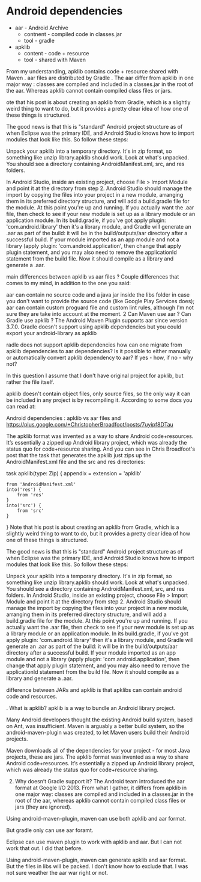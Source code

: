 # Android dependencies

*	aar - Android Archive
	*	contnent - compiled code in classes.jar
	*	tool - gradle
*	apklib 
	*	content - code + resource 
	*	tool - shared with Maven

From my understanding, apklib contains code + resource shared with Maven . aar 
files are distributed by Gradle . The aar differ from apklib in one major way : 
classes are compiled and included in a classes.jar in the root of the aar. 
Whereas apklib cannot contain compiled class files or jars.


ote that his post is about creating an apklib from Gradle, which is a slightly 
weird thing to want to do, but it provides a pretty clear idea of how one of 
these things is structured.

The good news is that this is "standard" Android project structure as of when 
Eclipse was the primary IDE, and Android Studio knows how to import modules 
that look like this. So follow these steps:

Unpack your apklib into a temporary directory. It's in zip format, so something 
like unzip library.apklib should work.
Look at what's unpacked. You should see a directory containing 
AndroidManifest.xml, 
src, and 
res folders.

In Android Studio, inside an existing project, choose File > Import Module and 
point it at the directory from step 2.
Android Studio should manage the import by copying the files into your project 
in a new module, arranging them in its preferred directory structure, and will 
add a build.gradle file for the module.
At this point you're up and running. If you actually want the .aar file, then 
check to see if your new module is set up as a library module or an application 
module. In its build.gradle, if you've got apply plugin: 'com.android.library' 
then it's a library module, and Gradle will generate an .aar as part of the build: 
it will be in the build/outputs/aar directory after a successful build.
If your module imported as an app module and not a library (apply plugin: 
'com.android.application', then change that apply plugin statement, and you may 
also need to remove the applicationId statement from the build file. Now it should 
compile as a library and generate a .aar.












main differences between apklib vs aar files ?
Couple differences that comes to my mind, in addition to the one you said:

aar can contain no source code and a java jar inside the libs folder in case 
you don't want to provide the source code (like Google Play Services does);
aar can contain custom proguard file and custom lint rules, although I'm not 
sure they are take into account at the moment.
2 Can Maven use aar ? Can Gradle use apklib ?
The Android Maven Plugin supports aar since version 3.7.0. Gradle doesn't 
support using apklib dependencies but you could export your android-library 
as apklib








radle does not support apklib dependencies how can one migrate from apklib dependencies to aar dependencies? Is it possible to either manually or automatically convert apklib dependency to aar? If yes - how, if no - why not?

In this question I assume that I don't have original project for apklib, but rather the file itself.





apklib doesn't contain object files, only source files, so the only way it can be included in any project is by recompiling it. According to some docs you can read at:

Android dependencies : apklib vs aar files and https://plus.google.com/+ChristopherBroadfoot/posts/7uyipf8DTau

The apklib format was invented as a way to share Android code+resources. It’s essentially a zipped up Android library project, which was already the status quo for code+resource sharing.
And you can see in Chris Broadfoot's post that the task that generates the apklib just zips up the AndroidManifest.xml file and the src and res directories:

task apklib(type: Zip) {
    appendix = extension = 'apklib'

    from 'AndroidManifest.xml'
    into('res') {
        from 'res'
    }
    into('src') {
        from 'src'
    }
}
Note that his post is about creating an apklib from Gradle, which is a slightly weird thing to want to do, but it provides a pretty clear idea of how one of these things is structured.

The good news is that this is "standard" Android project structure as of when Eclipse was the primary IDE, and Android Studio knows how to import modules that look like this. So follow these steps:

Unpack your apklib into a temporary directory. It's in zip format, so something like unzip library.apklib should work.
Look at what's unpacked. You should see a directory containing AndroidManifest.xml, src, and res folders.
In Android Studio, inside an existing project, choose File > Import Module and point it at the directory from step 2.
Android Studio should manage the import by copying the files into your project in a new module, arranging them in its preferred directory structure, and will add a build.gradle file for the module.
At this point you're up and running. If you actually want the .aar file, then check to see if your new module is set up as a library module or an application module. In its build.gradle, if you've got apply plugin: 'com.android.library' then it's a library module, and Gradle will generate an .aar as part of the build: it will be in the build/outputs/aar directory after a successful build.
If your module imported as an app module and not a library (apply plugin: 'com.android.application', then change that apply plugin statement, and you may also need to remove the applicationId statement from the build file. Now it should compile as a library and generate a .aar.



difference between JARs and apklib is that apklibs can contain android code and resources.




. What is apklib?
apklib is a way to bundle an Android library project.

Many Android developers thought the existing Android build system, based on Ant, was insufficient. Maven is arguably a better build system, so the android-maven-plugin was created, to let Maven users build their Android projects.

Maven downloads all of the dependencies for your project - for most Java projects, these are jars. The apklib format was invented as a way to share Android code+resources. It’s essentially a zipped up Android library project, which was already the status quo for code+resource sharing.

2. Why doesn’t Gradle support it?
The Android team introduced the aar format at Google I/O 2013. From what I gather, it differs from apklib in one major way: classes are compiled and included in a classes.jar in the root of the aar, whereas apklib cannot contain compiled class files or jars (they are ignored).




Using android-maven-plugin, maven can use both apklib and aar format.

But gradle only can use aar foramt.

Eclipse can use maven plugin to work with apklib and aar. But I can not work that out. I did that before.

Using android-maven-plugin, maven can generate apklib and aar format. But the files in libs will be packed. I don't know how to exclude that. I was not sure weather the aar war right or not.





